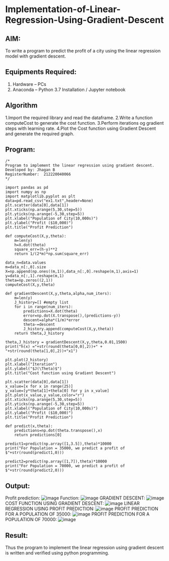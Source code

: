 # Implementation-of-Linear-Regression-Using-Gradient-Descent

## AIM:
To write a program to predict the profit of a city using the linear regression model with gradient descent.

## Equipments Required:
1. Hardware – PCs
2. Anaconda – Python 3.7 Installation / Jupyter notebook

## Algorithm
1.Import the required library and read the dataframe.
2.Write a function computeCost to generate the cost function.
3.Perform iterations og gradient steps with learning rate.
4.Plot the Cost function using Gradient Descent and generate the required graph.

## Program:
```
/*
Program to implement the linear regression using gradient descent.
Developed by: Jhagan B
RegisterNumber:  212220040066
*/
```
```
import pandas as pd
import numpy as np
import matplotlib.pyplot as plt
data=pd.read_csv("ex1.txt",header=None)
plt.scatter(data[0],data[1])
plt.xticks(np.arange(5,30,step=5))
plt.yticks(np.arange(-5,30,step=5))
plt.xlabel("Population of City(10,000s)")
plt.ylabel("Profit ($10,000)")
plt.title("Profit Prediction")

def computeCost(X,y,theta):
    m=len(y) 
    h=X.dot(theta) 
    square_err=(h-y)**2
    return 1/(2*m)*np.sum(square_err) 

data_n=data.values
m=data_n[:,0].size
X=np.append(np.ones((m,1)),data_n[:,0].reshape(m,1),axis=1)
y=data_n[:,1].reshape(m,1)
theta=np.zeros((2,1))
computeCost(X,y,theta) 

def gradientDescent(X,y,theta,alpha,num_iters):
    m=len(y)
    J_history=[] #empty list
    for i in range(num_iters):
        predictions=X.dot(theta)
        error=np.dot(X.transpose(),(predictions-y))
        descent=alpha*(1/m)*error
        theta-=descent
        J_history.append(computeCost(X,y,theta))
    return theta,J_history

theta,J_history = gradientDescent(X,y,theta,0.01,1500)
print("h(x) ="+str(round(theta[0,0],2))+" + "+str(round(theta[1,0],2))+"x1")

plt.plot(J_history)
plt.xlabel("Iteration")
plt.ylabel("$J(\Theta)$")
plt.title("Cost function using Gradient Descent")

plt.scatter(data[0],data[1])
x_value=[x for x in range(25)]
y_value=[y*theta[1]+theta[0] for y in x_value]
plt.plot(x_value,y_value,color="r")
plt.xticks(np.arange(5,30,step=5))
plt.yticks(np.arange(-5,30,step=5))
plt.xlabel("Population of City(10,000s)")
plt.ylabel("Profit ($10,000)")
plt.title("Profit Prediction")

def predict(x,theta):
    predictions=np.dot(theta.transpose(),x)
    return predictions[0]

predict1=predict(np.array([1,3.5]),theta)*10000
print("For Population = 35000, we predict a profit of $"+str(round(predict1,0)))

predict2=predict(np.array([1,7]),theta)*10000
print("For Population = 70000, we predict a profit of $"+str(round(predict2,0)))

```
## Output:
Profit prediction:
![image](https://github.com/jhaganb/Implementation-of-Linear-Regression-Using-Gradient-Descent/assets/63654882/dadbe887-e775-4cc0-ac06-038bd2a16ccc)
Function:
![image](https://github.com/jhaganb/Implementation-of-Linear-Regression-Using-Gradient-Descent/assets/63654882/104d20d2-bb34-458b-abe4-dae78d341410)
GRADIENT DESCENT:
![image](https://github.com/jhaganb/Implementation-of-Linear-Regression-Using-Gradient-Descent/assets/63654882/1cf7956a-264f-4843-9f5b-1701e57987c8)
COST FUNCTION USING GRADIENT DESCENT:
![image](https://github.com/jhaganb/Implementation-of-Linear-Regression-Using-Gradient-Descent/assets/63654882/beeab19d-57e8-43e4-9601-30b1b3530cb9)
LINEAR REGRESSION USING PROFIT PREDICTION:
![image](https://github.com/jhaganb/Implementation-of-Linear-Regression-Using-Gradient-Descent/assets/63654882/44cc7c8c-05c2-42e9-aade-6cbc5b332f07)
PROFIT PREDICTION FOR A POPULATION OF 35000:
![image](https://github.com/jhaganb/Implementation-of-Linear-Regression-Using-Gradient-Descent/assets/63654882/5d53c5b1-0886-4115-80d1-cb595ca1b5e3)
PROFIT PREDICTION FOR A POPULATION OF 70000:
![image](https://github.com/jhaganb/Implementation-of-Linear-Regression-Using-Gradient-Descent/assets/63654882/bb377991-472d-4a7b-a72b-cc3b50e5ea4a)


## Result:
Thus the program to implement the linear regression using gradient descent is written and verified using python programming.
